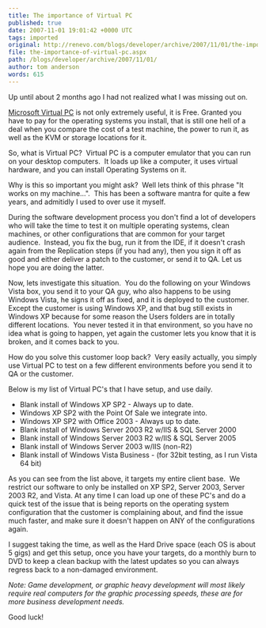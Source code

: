 ```yaml
---
title: The importance of Virtual PC
published: true
date: 2007-11-01 19:01:42 +0000 UTC
tags: imported 
original: http://renevo.com/blogs/developer/archive/2007/11/01/the-importance-of-virtual-pc.aspx
file: the-importance-of-virtual-pc.aspx
path: /blogs/developer/archive/2007/11/01/
author: tom anderson
words: 615
---
```

Up until about 2 months ago I had not realized what I was missing out on.

[Microsoft Virtual PC][1] is not only extremely useful, it is Free. Granted you have to pay for the operating systems you install, that is still one hell of a deal when you compare the cost of a test machine, the power to run it, as well as the KVM or storage locations for it.

So, what is Virtual PC?  Virtual PC is a computer emulator that you can run on your desktop computers.  It loads up like a computer, it uses virtual hardware, and you can install Operating Systems on it.

Why is this so important you might ask?  Well lets think of this phrase "It works on my machine...".  This has been a software mantra for quite a few years, and admitidly I used to over use it myself.

During the software development process you don't find a lot of developers who will take the time to test it on multiple operating systems, clean machines, or other configurations that are common for your target audience.  Instead, you fix the bug, run it from the IDE, if it doesn't crash again from the Replication steps (if you had any), then you sign it off as good and either deliver a patch to the customer, or send it to QA. Let us hope you are doing the latter.

Now, lets investigate this situation.  You do the following on your Windows Vista box, you send it to your QA guy, who also happens to be using Windows Vista, he signs it off as fixed, and it is deployed to the customer. Except the customer is using Windows XP, and that bug still exists in Windows XP because for some reason the Users folders are in totally different locations.  You never tested it in that environment, so you have no idea what is going to happen, yet again the customer lets you know that it is broken, and it comes back to you.

How do you solve this customer loop back?  Very easily actually, you simply use Virtual PC to test on a few different environments before you send it to QA or the customer.

Below is my list of Virtual PC's that I have setup, and use daily.

* Blank install of Windows XP SP2 - Always up to date.
* Windows XP SP2 with the Point Of Sale we integrate into.
* Windows XP SP2 with Office 2003 - Always up to date.
* Blank install of Windows Server 2003 R2 w/IIS & SQL Server 2000
* Blank install of Windows Server 2003 R2 w/IIS & SQL Server 2005
* Blank install of Windows Server 2003 w/IIS (non-R2)
* Blank install of Windows Vista Business - (for 32bit testing, as I run Vista 64 bit)

As you can see from the list above, it targets my entire client base.  We restrict our software to only be installed on XP SP2, Server 2003, Server 2003 R2, and Vista. At any time I can load up one of these PC's and do a quick test of the issue that is being reports on the operating system configuration that the customer is complaining about, and find the issue much faster, and make sure it doesn't happen on ANY of the configurations again.

I suggest taking the time, as well as the Hard Drive space (each OS is about 5 gigs) and get this setup, once you have your targets, do a monthly burn to DVD to keep a clean backup with the latest updates so you can always regress back to a non-damaged environment.

_Note: Game development, or graphic heavy development will most likely require real computers for the graphic processing speeds, these are for more business development needs._

Good luck!



[1]: http://www.microsoft.com/windows/products/winfamily/virtualpc/default.mspx


